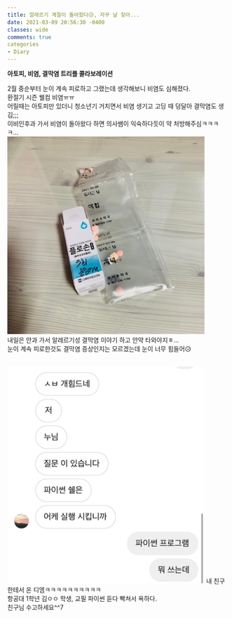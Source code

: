 ```yaml
---
title: 알레르기 계절이 돌아왔다😥, 자꾸 날 찾아...
date: 2021-03-09 20:56:30 -0400
classes: wide
comments: true
categories
- Diary
---
```

**아토피, 비염, 결막염 트리플 콜라보레이션**    

2월 중순부터 눈이 계속 피로하고 그랬는데 생각해보니 비염도 심해졌다.    
환절기 시즌 웰컴 비염ㅠㅠ    
어릴때는 아토피만 있더니 청소년기 거치면서 비염 생기고 고딩 때 덩달아 결막염도 생김;;;     
이비인후과 가서 비염이 돌아왔다 하면 의사쌤이 익숙하다듯이 약 처방해주심ㅋㅋㅋㅋ...     
<img src="/assets/images/photo/post22/post22_photo1.jpg" width="450px" alt="photo1">    
내일은 안과 가서 알레르기성 결막염 이야기 하고 안약 타와야지ㅎ...    
눈이 계속 피로한것도 결막염 증상인지는 모르겠는데 눈이 너무 힘들어😥    
<br>

<img src="/assets/images/photo/post22/post22_photo2.jpg" width="450px" alt="photo1">    
내 친구한테서 온 디엠ㅋㅋㅋㅋㅋㅋㅋㅋㅋㅋ<br>
항공대 1학년 김ㅇㅇ 학생, 교필 파이썬 듣다 빡쳐서 욕하다.<br>
친구님 수고하세요^^7   
